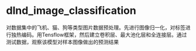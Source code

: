 # dlnd_image_classification
对数据集中的飞机、猫、狗等类型图片数据预处理。先进行图像归一化，对标签进行独热编码。用Tensflow框架，然后建立卷积层、最大池化层和全连接层。通过测试数据，观察该模型对样本图像做出的预测结果
